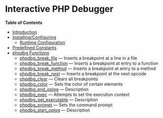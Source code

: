 Interactive PHP Debugger
========================

**Table of Contents**

-   [Introduction](/intro/phpdbg.html)
-   [Installing/Configuring](/phpdbg/setup.html)
    -   [Runtime
        Configuration](/phpdbg/setup.html#Runtime%20Configuration)
-   [Predefined Constants](/phpdbg/constants.html)
-   [phpdbg Functions](/ref/phpdbg.html)
    -   [phpdbg\_break\_file](/ref/phpdbg.html#phpdbg_break_file) —
        Inserts a breakpoint at a line in a file
    -   [phpdbg\_break\_function](/ref/phpdbg.html#phpdbg_break_function)
        — Inserts a breakpoint at entry to a function
    -   [phpdbg\_break\_method](/ref/phpdbg.html#phpdbg_break_method) —
        Inserts a breakpoint at entry to a method
    -   [phpdbg\_break\_next](/ref/phpdbg.html#phpdbg_break_next) —
        Inserts a breakpoint at the next opcode
    -   [phpdbg\_clear](/ref/phpdbg.html#phpdbg_clear) — Clears all
        breakpoints
    -   [phpdbg\_color](/ref/phpdbg.html#phpdbg_color) — Sets the color
        of certain elements
    -   [phpdbg\_end\_oplog](/ref/phpdbg.html#phpdbg_end_oplog) —
        Description
    -   [phpdbg\_exec](/ref/phpdbg.html#phpdbg_exec) — Attempts to set
        the execution context
    -   [phpdbg\_get\_executable](/ref/phpdbg.html#phpdbg_get_executable)
        — Description
    -   [phpdbg\_prompt](/ref/phpdbg.html#phpdbg_prompt) — Sets the
        command prompt
    -   [phpdbg\_start\_oplog](/ref/phpdbg.html#phpdbg_start_oplog) —
        Description
